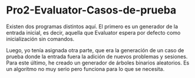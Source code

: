 # Pro2-Evaluator-Casos-de-prueba

Existen dos programas distintos aquí.
El primero es un generador de la entrada inicial, es decir, aquella que Evaluator espera por defecto como inicialización sin comandos.

Luego, yo tenía asignada otra parte, que era la generación de un caso de prueba donde la entrada fuera la adición de nuevos problemas y sesiones.
Para este último, he creado un generador de árboles binarios aleatorios. Es un algoritmo no muy serio pero funciona para lo que se necesita.
